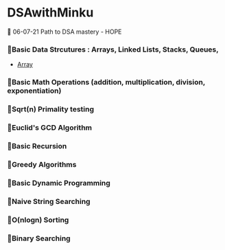 # DSAwithMinku
🐰 06-07-21 Path to DSA mastery - HOPE

### 🐰Basic Data Strcutures : Arrays, Linked Lists, Stacks, Queues, 
- [Array]()

### 🐰Basic Math Operations (addition, multiplication, division, exponentiation)

### 🐰Sqrt(n) Primality testing

### 🐰Euclid's GCD Algorithm

### 🐰Basic Recursion

### 🐰Greedy Algorithms

### 🐰Basic Dynamic Programming

### 🐰Naive String Searching

### 🐰O(nlogn) Sorting

### 🐰Binary Searching

###